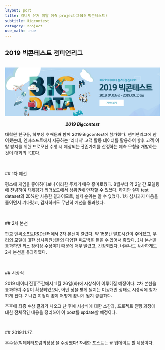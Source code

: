 ```yaml
---
layout: post
title: 리니지 유저 이탈 예측 project(2019 빅콘테스트)
subtitle: Bigcontest
category: Project
use_math: true
---
```


## 2019 빅콘테스트 챔피언리그

<br>

<center><img src = '/post_img/191104/bigcontest_main.png' width="600"/></center>

___<center>2019 Bigcontest </center>___

대학원 친구들, 학부생 후배들과 함께 2019 Bigcontest에 참가했다. 챔피언리그에 참여했는데, 엔씨소프트에서 제공하는 ‘리니지’ 고객 활동 데이터를 활용하여 향후 고객 이탈 방지를 위한 프로모션 수행 시 예상되는 잔존가치를 산정하는 예측 모형을 개발하는 것이 대회의 목표다.

<br>
<br>
## 1차 예선

평소에 게임을 좋아하다보니 이러한 주제가 매우 흥미로웠다. 8월부터 약 2달 간 모델링에 전념하여 자체평가 리더보드에서 상위권에 안착할 수 있었다. 하지만 실제 test dataset의 20%만 사용한 결과이므로, 실제 순위는 알 수 없었다. 1차 심사까지 마음을 졸이면서 기다렸고, 감사하게도 무난히 예선을 통과했다.


<br>
<br>
## 2차 본선

판교 엔씨소프트R&D센터에서 2차 본선이 열렸다. 약 15분간 발표시간이 주어졌고, 우리의 모델에 대한 심사위원님들의 다양한 피드백을 들을 수 있어서 좋았다. 2차 본선을 통과하면 최소 장려상 수상이기 때문에 매우 떨렸고, 긴장되었다. 너무나도 감사하게도 2차 본선을 통과하였다.

<br>
<br>
## 시상식

2019 데이터 진흥주간에서 11월 26일(화)에  시상식이 이루어질 예정이다. 2차 본선을 통과하여 수상이 확정되었으나, 어떤 상을 받게 될지는 미공개인 상태로 시상식에 참가하게 된다. 기나긴 여정의 끝이 어떻게 끝나게 될지 궁금하다.

추후에 최종 수상 결과가 나오고 난 후에 시상식에 대한 소감과, 프로젝트 진행 과정에 대한 전체적인 내용을 정리하여 이 post를 update할 예정이다.

<br>
<br>
## 2019.11.27.

우수상(빅데이터포럼의장상)을 수상했다!
자세한 포스트는 곧 업데이트 할 예정이다.

<br>
<br>
